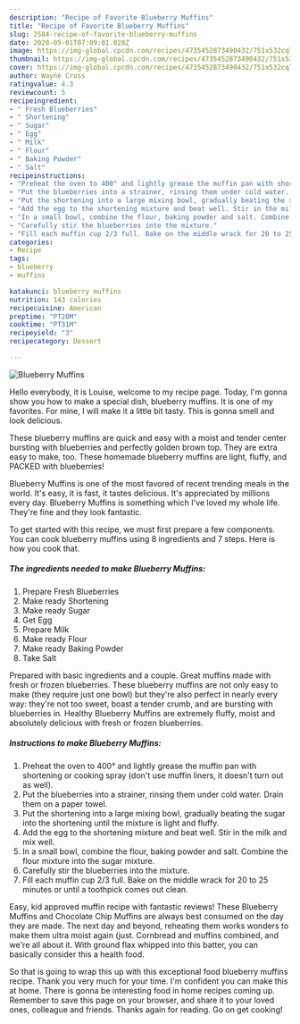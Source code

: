 ```yaml
---
description: "Recipe of Favorite Blueberry Muffins"
title: "Recipe of Favorite Blueberry Muffins"
slug: 2584-recipe-of-favorite-blueberry-muffins
date: 2020-05-01T07:09:01.028Z
image: https://img-global.cpcdn.com/recipes/4735452873490432/751x532cq70/blueberry-muffins-recipe-main-photo.jpg
thumbnail: https://img-global.cpcdn.com/recipes/4735452873490432/751x532cq70/blueberry-muffins-recipe-main-photo.jpg
cover: https://img-global.cpcdn.com/recipes/4735452873490432/751x532cq70/blueberry-muffins-recipe-main-photo.jpg
author: Wayne Cross
ratingvalue: 4.3
reviewcount: 5
recipeingredient:
- " Fresh Blueberries"
- " Shortening"
- " Sugar"
- " Egg"
- " Milk"
- " Flour"
- " Baking Powder"
- " Salt"
recipeinstructions:
- "Preheat the oven to 400° and lightly grease the muffin pan with shortening or cooking spray (don&#39;t use muffin liners, it doesn&#39;t turn out as well)."
- "Put the blueberries into a strainer, rinsing them under cold water. Drain them on a paper towel."
- "Put the shortening into a large mixing bowl, gradually beating the sugar into the shortening until the mixture is light and fluffy."
- "Add the egg to the shortening mixture and beat well. Stir in the milk and mix well."
- "In a small bowl, combine the flour, baking powder and salt. Combine the flour mixture into the sugar mixture."
- "Carefully stir the blueberries into the mixture."
- "Fill each muffin cup 2/3 full. Bake on the middle wrack for 20 to 25 minutes or until a toothpick comes out clean."
categories:
- Recipe
tags:
- blueberry
- muffins

katakunci: blueberry muffins 
nutrition: 143 calories
recipecuisine: American
preptime: "PT20M"
cooktime: "PT31M"
recipeyield: "3"
recipecategory: Dessert

---
```



![Blueberry Muffins](https://img-global.cpcdn.com/recipes/4735452873490432/751x532cq70/blueberry-muffins-recipe-main-photo.jpg)

Hello everybody, it is Louise, welcome to my recipe page. Today, I'm gonna show you how to make a special dish, blueberry muffins. It is one of my favorites. For mine, I will make it a little bit tasty. This is gonna smell and look delicious.

These blueberry muffins are quick and easy with a moist and tender center bursting with blueberries and perfectly golden brown top. They are extra easy to make, too. These homemade blueberry muffins are light, fluffy, and PACKED with blueberries!

Blueberry Muffins is one of the most favored of recent trending meals in the world. It's easy, it is fast, it tastes delicious. It's appreciated by millions every day. Blueberry Muffins is something which I've loved my whole life. They're fine and they look fantastic.


To get started with this recipe, we must first prepare a few components. You can cook blueberry muffins using 8 ingredients and 7 steps. Here is how you cook that.

<!--inarticleads1-->

##### The ingredients needed to make Blueberry Muffins:

1. Prepare  Fresh Blueberries
1. Make ready  Shortening
1. Make ready  Sugar
1. Get  Egg
1. Prepare  Milk
1. Make ready  Flour
1. Make ready  Baking Powder
1. Take  Salt


Prepared with basic ingredients and a couple. Great muffins made with fresh or frozen blueberries. These blueberry muffins are not only easy to make (they require just one bowl) but they&#39;re also perfect in nearly every way: they&#39;re not too sweet, boast a tender crumb, and are bursting with blueberries in. Healthy Blueberry Muffins are extremely fluffy, moist and absolutely delicious with fresh or frozen blueberries. 

<!--inarticleads2-->

##### Instructions to make Blueberry Muffins:

1. Preheat the oven to 400° and lightly grease the muffin pan with shortening or cooking spray (don&#39;t use muffin liners, it doesn&#39;t turn out as well).
1. Put the blueberries into a strainer, rinsing them under cold water. Drain them on a paper towel.
1. Put the shortening into a large mixing bowl, gradually beating the sugar into the shortening until the mixture is light and fluffy.
1. Add the egg to the shortening mixture and beat well. Stir in the milk and mix well.
1. In a small bowl, combine the flour, baking powder and salt. Combine the flour mixture into the sugar mixture.
1. Carefully stir the blueberries into the mixture.
1. Fill each muffin cup 2/3 full. Bake on the middle wrack for 20 to 25 minutes or until a toothpick comes out clean.


Easy, kid approved muffin recipe with fantastic reviews! These Blueberry Muffins and Chocolate Chip Muffins are always best consumed on the day they are made. The next day and beyond, reheating them works wonders to make them ultra moist again (just. Cornbread and muffins combined, and we&#39;re all about it. With ground flax whipped into this batter, you can basically consider this a health food. 

So that is going to wrap this up with this exceptional food blueberry muffins recipe. Thank you very much for your time. I'm confident you can make this at home. There is gonna be interesting food in home recipes coming up. Remember to save this page on your browser, and share it to your loved ones, colleague and friends. Thanks again for reading. Go on get cooking!
